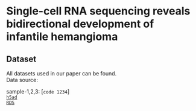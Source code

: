 # Single-cell RNA sequencing reveals bidirectional development of infantile hemangioma

## Dataset
All datasets used in our paper can be found.<br>
Data source: <br>

sample-1,2,3: [`code 1234`] <br>
[`h5ad`](https://pan.baidu.com/s/16i1_Gd3r9u5kdz_wytsC3w)<br>
[`RDS`](https://pan.baidu.com/s/1FxKWTOP7Rc0Ig2_WG3yU1g)<br>
